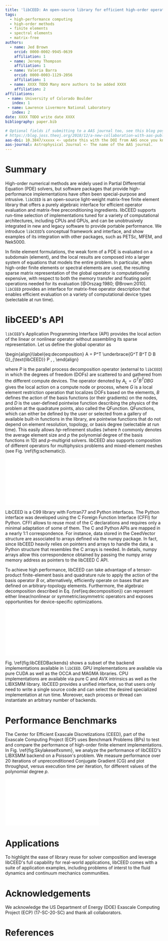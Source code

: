```yaml
---
title: 'libCEED: An open-source library for efficient high-order operator evaluations'
tags:
  - high-performance computing
  - high-order methods
  - finite elements
  - spectral elements
  - matrix-free
authors:
  - name: Jed Brown
    orcid: 0000-0002-9945-0639
    affiliation: 1
  - name: Jeremy Thompson
    affiliation: 1
  - name: Valeria Barra
    orcid: 0000-0003-1129-2056
    affiliation: 1
  - name: XXXX TODO Many more authors to be added XXXX
    affiliation: 2
affiliations:
 - name: University of Colorado Boulder
   index: 1
 - name: Lawrence Livermore National Laboratory
   index: 2
date: XXXX TODO write date XXXX
bibliography: paper.bib

# Optional fields if submitting to a AAS journal too, see this blog post:
# https://blog.joss.theoj.org/2018/12/a-new-collaboration-with-aas-publishing
aas-doi: 10.3847/xxxxx <- update this with the DOI from AAS once you know it.
aas-journal: Astrophysical Journal <- The name of the AAS journal.
---
```


# Summary

High-order numerical methods are widely used in Partial Differential Equation (PDE)
solvers, but software packages that provide high-performance implementations have
often been special-purpose and intrusive. ``libCEED`` is an open-source light-weight matrix-free finite element
library that offers a purely algebraic interface for efficient operator evaluation
and matrix-free preconditioning ingredients. libCEED supports run-time selection of
implementations tuned for a variety of computational architectures, including CPUs and
GPUs, and can be unobtrusively integrated in new and legacy software to provide portable
performance. We introduce ``libCEED``’s conceptual framework and interface, and show examples of its integration with other packages, such as PETSc, MFEM, and Nek5000.

In finite element formulations, the weak form of a PDE is evaluated on a subdomain
(element), and the local results are composed into a larger system of equations that
models the entire problem. In particular, when high-order finite elements or spectral
elements are used, the resulting sparse matrix representation of the global operator
is computationally expensive, with respect to both the memory transfer and floating
point operations needed for its evaluation [@Orszag:1980; @Brown:2010]. ``libCEED`` provides an
interface for matrix-free operator description that enables efficient evaluation on
a variety of computational device types (selectable at run time).

# libCEED's API

``libCEED``'s Application Programming Interface (API) provides the local action of the
linear or nonlinear operator without assembling its sparse representation. Let us
define the global operator as

\begin{align}\label{eq:decomposition}
A = P^T \underbrace{G^T B^T D B G}_{\text{libCEED}} P \, ,
\end{align}

where $P$ is the parallel process decomposition operator (external to ``libCEED``) in
which the degrees of freedom (DOFs) are scattered to and gathered from the different
compute devices. The operator denoted by $A_L = G^T B^T D B G$ gives the local action
on a compute node or process, where $G$ is a local element restriction operation that
localizes DOFs based on the elements, $B$ defines the action of the basis functions
(or their gradients) on the nodes, and $D$ is the user-defined pointwise function
describing the physics of the problem at the quadrature points, also called the
QFunction. QFunctions, which can either be defined by the user or selected from a
gallery of available built-in functions in the library, are pointwise functions
that do not depend on element resolution, topology, or basis degree (selectable
at run time). This easily allows $hp$-refinement studies (where $h$ commonly denotes the average element size and $p$ the polynomial degree of the basis functions in 1D) and $p$-multigrid solvers. libCEED also supports composition of different operators for multiphysics problems and mixed-element meshes (see Fig. \ref{fig:schematic}).

![A schematic of element restriction and basis applicator operators for
elements with different topology. This sketch shows the independence of QFunctions
(in this case representing a Laplacian) element resolution, topology, or basis degree.\label{fig:schematic}](img/QFunctionSketch.pdf)

LibCEED is a C99 library with Fortran77 and Python interfaces. The Python interface was developed using the C Foreign Function Interface (CFFI) for Python. CFFI allows to reuse most of the C declarations and requires only a minimal adaptation of some of them. The C and Python APIs are mapped in a nearly 1:1 correspondence. For instance, data stored in the CeedVector structure are associated to arrays defined via the numpy package. In fact, since libCEED heavily relies on pointers and arrays to handle the data, a Python structure that resembles the C arrays is needed. In details, numpy arrays allow this correspondence obtained by passing the numpy array memory address as pointers to the libCEED C API.

To achieve high performance, libCEED can take advantage of a tensor-product
finite-element basis and quadrature rule to apply the action of the basis
operator $B$ or, alternatively, efficiently operate on bases that are defined
on arbitrary-topology elements. Furthermore, the algebraic decomposition described in
Eq. (\ref{eq:decomposition}) can represent either linear/nonlinear or
symmetric/asymmetric operators and exposes opportunities for device-specific
optimizations.

![libCEED is a low-level API for finite element codes, that has specialized implementations
(backends) for heterogeneous architectures.\label{fig:libCEEDBackends}](img/libCEEDBackends.pdf)

Fig. \ref{fig:libCEEDBackends} shows a subset of the backend implementations available
in ``libCEED``. GPU implementations are available via pure CUDA as well as the OCCA
and MAGMA libraries. CPU implementations are available via pure C and AVX intrinsics
as well as the LIBXSMM library. libCEED provides a unified interface, so that users
only need to write a single source code and can select the desired specialized
implementation at run time. Moreover, each process or thread can instantiate an
arbitrary number of backends.

# Performance Benchmarks

The Center for Efficient Exascale Discretizations (CEED), part of the Exascale Computing Project (ECP) uses Benchmark Problems (BPs) to test and compare the performance of high-order finite element implementations. In Fig. \ref{fig:Skylakeselfxsmm}, we analyze the performance of libCEED's LIBXSMM backend on a Poisson's problem. We measure performance over 20 iterations of unpreconditioned Conjugate Gradient (CG) and plot throughput, versus execution time per iteration, for different values of the polynomial degree $p$.

![\texttt{xsmm/serial} backend on a Skylake
(2x Intel Xeon Platinum 8180M CPU 2.50GHz).\label{fig:Skylakeselfxsmm}](img/plot_libCEED_PETScBP3_cpuselfxsmmserial_N001_pn56_time.pdf)

# Applications

To highlight the ease of library reuse for solver composition and leverage libCEED's full capability for real-world applications, libCEED comes with a suite of application examples, including problems of interst to the fluid dynamics and continuum mechanics communities.

# Acknowledgements

We acknowledge the US Department of Energy (DOE) Exascale Computing Project (ECP)
(17-SC-20-SC) and thank all collaborators.

# References

